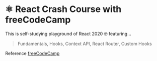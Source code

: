 # ⚛️ React Crash Course with freeCodeCamp

This is self-studying playground of React 2020 🤓 featuring...

> Fundamentals, Hooks, Context API, React Router, Custom Hooks

Reference [freeCodeCamp](https://youtu.be/4UZrsTqkcW4)
